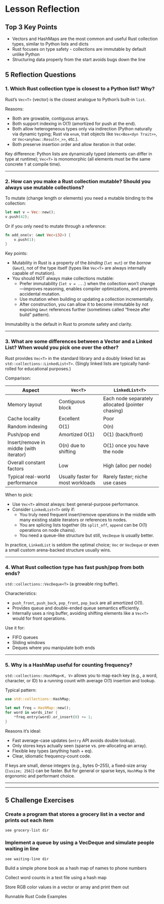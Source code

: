 # Lesson Reflection
## Top 3 Key Points

* Vectors and HashMaps are the most common and useful Rust collection types, similar to Python lists and dicts
* Rust focuses on type safety - collections are immutable by default unlike Python
* Structuring data properly from the start avoids bugs down the line

## 5 Reflection Questions

### 1. Which Rust collection type is closest to a Python list? Why?

Rust’s `Vec<T>` (vector) is the closest analogue to Python’s built-in `list`.

Reasons:
- Both are growable, contiguous arrays.
- Both support indexing in O(1) (amortized for push at the end).
- Both allow heterogeneous types only via indirection (Python naturally via dynamic typing; Rust via `enum`, trait objects like `Vec<Box<dyn Trait>>`, or `Vec<anyhow::Result<_>>`, etc.).
- Both preserve insertion order and allow iteration in that order.

Key difference: Python lists are dynamically typed (elements can differ in type at runtime); `Vec<T>` is monomorphic (all elements must be the same concrete `T` at compile time).

---

### 2. How can you make a Rust collection mutable? Should you always use mutable collections?

To mutate (change length or elements) you need a mutable binding to the collection:

```rust
let mut v = Vec::new();
v.push(42);
```

Or if you only need to mutate through a reference:

```rust
fn add_one(v: &mut Vec<i32>) {
    v.push(1);
}
```

Key points:
- Mutability in Rust is a property of the *binding* (`let mut`) or the *borrow* (`&mut`), not of the type itself (types like `Vec<T>` are always internally capable of mutation).
- You should NOT always make collections mutable:
  - Prefer immutability (`let v = ...`) when the collection won’t change—improves reasoning, enables compiler optimizations, and prevents accidental mutation.
  - Use mutation when building or updating a collection incrementally.
  - After construction, you can allow it to become immutable by not exposing `&mut` references further (sometimes called “freeze after build” pattern).

Immutability is the default in Rust to promote safety and clarity.

---

### 3. What are some differences between a Vector and a Linked List? When would you pick one over the other?

Rust provides `Vec<T>` in the standard library and a doubly linked list as `std::collections::LinkedList<T>`. (Singly linked lists are typically hand-rolled for educational purposes.)

Comparison:

| Aspect | `Vec<T>` | `LinkedList<T>` |
|--------|----------|-----------------|
| Memory layout | Contiguous block | Each node separately allocated (pointer chasing) |
| Cache locality | Excellent | Poor |
| Random indexing | O(1) | O(n) |
| Push/pop end | Amortized O(1) | O(1) (back/front) |
| Insert/remove in middle (with iterator) | O(n) due to shifting | O(1) once you have the node |
| Overall constant factors | Low | High (alloc per node) |
| Typical real-world performance | Usually faster for most workloads | Rarely faster; niche use cases |

When to pick:
- Use `Vec<T>` almost always: best general-purpose performance.
- Consider `LinkedList<T>` only if:
  - You truly need frequent insert/remove operations in the middle with many existing stable iterators or references to nodes.
  - You are splicing lists together (its `split_off`, `append` can be O(1) operations on node chains).
  - You need a queue-like structure but still, `VecDeque` is usually better.

In practice, `LinkedList` is seldom the optimal choice; `Vec` or `VecDeque` or even a small custom arena-backed structure usually wins.

---

### 4. What Rust collection type has fast push/pop from both ends?

`std::collections::VecDeque<T>` (a growable ring buffer).

Characteristics:
- `push_front`, `push_back`, `pop_front`, `pop_back` are all amortized O(1).
- Provides queue and double-ended queue semantics efficiently.
- Internally uses a ring buffer, avoiding shifting elements like a `Vec<T>` would for front operations.

Use it for:
- FIFO queues
- Sliding windows
- Deques where you manipulate both ends

---

### 5. Why is a HashMap useful for counting frequency?

`std::collections::HashMap<K, V>` allows you to map each key (e.g., a word, character, or ID) to a running count with average O(1) insertion and lookup.

Typical pattern:

```rust
use std::collections::HashMap;

let mut freq = HashMap::new();
for word in words_iter {
    *freq.entry(word).or_insert(0) += 1;
}
```

Reasons it’s ideal:
- Fast average-case updates (`entry` API avoids double lookup).
- Only stores keys actually seen (sparse vs. pre-allocating an array).
- Flexible key types (anything hash + eq).
- Clear, idiomatic frequency-count code.

If keys are small, dense integers (e.g., bytes 0–255), a fixed-size array (`[usize; 256]`) can be faster. But for general or sparse keys, `HashMap` is the ergonomic and performant choice.

----
----


## 5 Challenge Exercises

### Create a program that stores a grocery list in a vector and prints out each item
    see grocery-list dir

### Implement a queue by using a VecDeque and simulate people waiting in line
    see waiting-line dir

Build a simple phone book as a hash map of names to phone numbers

Collect word counts in a text file using a hash map

Store RGB color values in a vector or array and print them out

Runnable Rust Code Examples